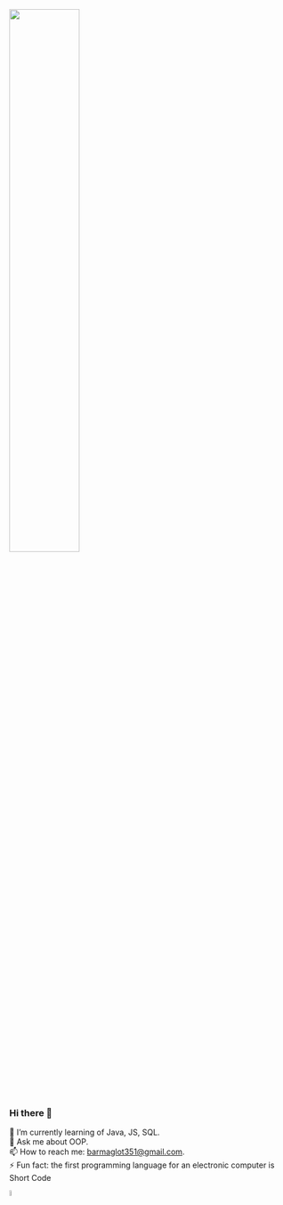 <img src = "https://www.flexxus.com.ar/wp-content/uploads/2018/11/nueva-version.jpg" height="50%">



### Hi there 👋
🌱 I’m currently learning of Java, JS, SQL. <br/>
💬 Ask me about OOP.<br/>
📫 How to reach me: barmaglot351@gmail.com.<br/>
⚡ Fun fact: the first programming language for an electronic computer is Short Code

<!--
**barmaglot351/barmaglot351** is a ✨ _special_ ✨ repository because its `README.md` (this file) appears on your GitHub profile.

Here are some ideas to get you started:

- 🔭 I’m currently working on ...
- 🌱 I’m currently learning ...
- 👯 I’m looking to collaborate on ...
- 🤔 I’m looking for help with ...
- 💬 Ask me about ...
- 📫 How to reach me: ...
- 😄 Pronouns: ...
- ⚡ Fun fact: ...
-->

<p>
<img src = "https://upload.wikimedia.org/wikipedia/ru/thumb/3/39/Java_logo.svg/800px-Java_logo.svg.png" width="5%" height="5%">
</p>
